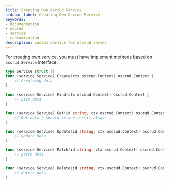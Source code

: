 ```yaml
---
title: Creating Own Oscrud Service
sidebar_label: Creating Own Oscrud Service
keywords:
- documentation
- oscrud
- service
- customization
description: custom service for oscrud server
---
```


For creating own service, you must have implement methods based on `oscrud.Service` interface.


```go
type Service struct {}
func (service Service) Create(ctx oscrud.Context) oscrud.Context {
	// Createing data
}

func (service Service) Find(ctx oscrud.Context) oscrud.Context {
	// List data
}

func (service Service) Get(id string, ctx oscrud.Context) oscrud.Context {
	// Get data ( should be one result always )
}

func (service Service) Update(id string, ctx oscrud.Context) oscrud.Context {
	// update data
}

func (service Service) Patch(id string, ctx oscrud.Context) oscrud.Context {
	// patch data
}

func (service Service) Delete(id string, ctx oscrud.Context) oscrud.Context {
	// delete data
}
```